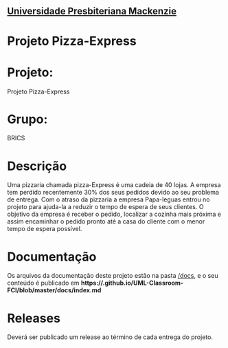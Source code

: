 <h2><a href= "https://www.mackenzie.br">Universidade Presbiteriana Mackenzie</a></h2>


# Projeto Pizza-Express


# Projeto:
Projeto Pizza-Express
# Grupo:
BRICS

# Descrição

Uma pizzaria chamada pizza-Express é uma cadeia de 40 lojas. A empresa tem perdido recentemente 30% dos seus pedidos devido ao seu problema de entrega.
Com o atraso da pizzaria a empresa Papa-leguas entrou no projeto para ajuda-la a reduzir o tempo de espera de seus clientes.
O objetivo da empresa é receber o pedido, localizar a cozinha mais próxima e assim encaminhar o pedido pronto até a casa do cliente com o menor tempo de espera possível.

# Documentação

Os arquivos da documentação deste projeto estão na pasta [/docs](/docs), e o seu conteúdo é publicado em **https://<usuario>.github.io/UML-Classroom-FCI/blob/master/docs/index.md**



# Releases

Deverá ser publicado um release ao término de cada entrega do projeto.
